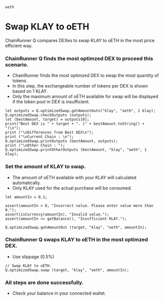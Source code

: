 ```meta-Currency
oeth
```

# Swap KLAY to oETH

ChainRunner Q compares DEXes to swap KLAY to oETH in the most price efficient way.

### ChainRunner Q finds the most optimzed DEX to proceed this scenario.

- ChainRunner finds the most optimzed DEX to swap the most quantity of tokens.
- In this step, the exchangeable number of tokens per DEX is shown based on 1 KLAY.
- Only the maximum amount of oETH available for swap will be displayed if the token pool in DEX is insufficient.

```output-Dynamic
let outputs = Q.optimizedSwap.getAmountOuts("klay", "oeth", 1 klay);
Q.optimizedSwap.checkOutputs (outputs);
let (bestAmount, target) = outputs[0];
print("Best DEX is " + target + ". (" + bestAmount.toString() + ")\n");
print ("\nDifferences from Best DEX\n");
print ("\nCurrent Chain : \n");
Q.optimizedSwap.printOutputs (bestAmount, outputs);
print ("\nOther Chain : ");
Q.optimizedSwap.printOtherOutputs (bestAmount, "klay", "oeth", 1 klay);
```

### Set the amount of KLAY to swap.

- The amount of oETH available with your KLAY will calculated automatically.
- Only KLAY used for the actual purchase will be consumed.

```input-Dynamic KLAY
let amountIn = 0.1;
```

```input-Verify
assert(amountIn > 0, "Incorrect value. Please enter value more than 0.");
assert(isCurrency(amountIn), "Invalid value.");
assert(amountIn <= getBalance(), "Insufficient KLAY.");
```

```output-Dynamic oETH
Q.optimizedSwap.getAmountOut (target, "klay", "oeth", amountIn);
```

### ChainRunner Q swaps KLAY to oETH in the most optimzed DEX.

- Use slippage (0.5%)

```taster
// Swap KLAY to oETH.
Q.optimizedSwap.swap (target, "klay", "oeth", amountIn);
```

### All steps are done successfully.

- Check your balance in your connected wallet.
